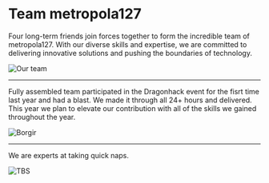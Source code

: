 # Team metropola127

Four long-term friends join forces together to form the incredible team of metropola127. With our diverse skills and expertise, we are committed to delivering innovative solutions and pushing the boundaries of technology.

![Our team](assets/team/team.jpeg)

---

Fully assembled team participated in the Dragonhack event for the fisrt time last year and had a blast. We made it through all 24+ hours and delivered. This year we plan to elevate our contribution with all of the skills we gained throughout the year.

![Borgir](assets/team/borgir.jpg)

---

We are experts at taking quick naps.

![TBS](assets/team/the_big_shitter.jpg)